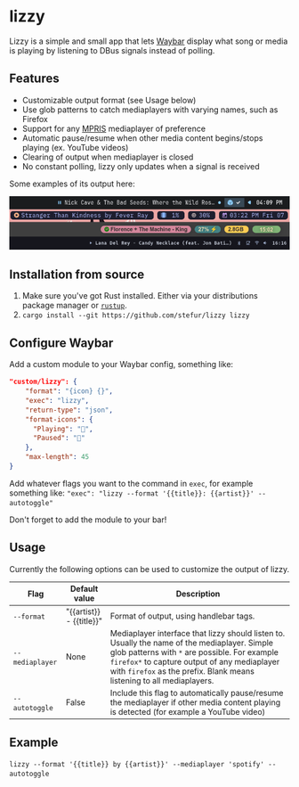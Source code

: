 # lizzy

Lizzy is a simple and small app that lets [Waybar](https://github.com/Alexays/Waybar) display what song or media is playing by listening to DBus signals instead of polling.
  
## Features
- Customizable output format (see Usage below)
- Use glob patterns to catch mediaplayers with varying names, such as Firefox
- Support for any [MPRIS](https://wiki.archlinux.org/title/MPRIS) mediaplayer of preference
- Automatic pause/resume when other media content begins/stops playing (ex. YouTube videos)
- Clearing of output when mediaplayer is closed
- No constant polling, lizzy only updates when a signal is received
  
Some examples of its output here:  
<p align="center">
    <img src="assets/examples.png" alt="Examples">
</p>

## Installation from source
1. Make sure you've got Rust installed. Either via your distributions package manager or [`rustup`](https://rustup.rs/).
2. `cargo install --git https://github.com/stefur/lizzy lizzy`

## Configure Waybar
Add a custom module to your Waybar config, something like:  

```json
"custom/lizzy": {
    "format": "{icon} {}",
    "exec": "lizzy",
    "return-type": "json",
    "format-icons": {
      "Playing": "󰐊",
      "Paused": "󰏤"
    },
    "max-length": 45
}
```

Add whatever flags you want to the command in `exec`, for example something like: `"exec": "lizzy --format '{{title}}: {{artist}}' --autotoggle"`

Don't forget to add the module to your bar!

## Usage
Currently the following options can be used to customize the output of lizzy.

| Flag | Default value | Description |
| --- | --- | --- |
| `--format` | "{{artist}} - {{title}}" | Format of output, using handlebar tags. |
| `--mediaplayer`| None | Mediaplayer interface that lizzy should listen to. Usually the name of the mediaplayer. Simple glob patterns with `*` are possible. For example `firefox*` to capture output of any mediaplayer with `firefox` as the prefix. Blank means listening to all mediaplayers. |
| `--autotoggle` | False | Include this flag to automatically pause/resume the mediaplayer if other media content playing is detected (for example a YouTube video) |

## Example
`lizzy --format '{{title}} by {{artist}}' --mediaplayer 'spotify' --autotoggle`

